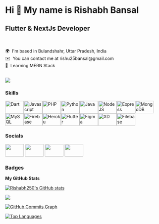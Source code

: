 <h1>Hi 👋 My name is Rishabh Bansal</h1>
<h2>Flutter & NextJs Developer</h2><br><br>
🌍  I'm based in Bulandshahr, Uttar Pradesh, India<br>
✉️  You can contact me at rishu25bansal@gmail.com<br> 
🧠  Learning MERN Stack<br><br>

<a href="https://www.github.com/Rishabh250" target="_blank" rel="noreferrer"><img
src="https://img.shields.io/github/followers/Rishabh250?logo=github&style=for-the-badge&color=0891b2&labelColor=1c1917" /></a>

### Skills
<p align="left"><a href="https://dart.dev/" target="_blank" rel="noreferrer"><img src="https://raw.githubusercontent.com/danielcranney/readme-generator/main/public/icons/skills/dart-colored.svg" width="60" height="40" alt="Dart" /><t></a><a href="https://developer.mozilla.org/en-US/docs/Web/JavaScript" target="_blank" rel="noreferrer"><img src="https://raw.githubusercontent.com/danielcranney/readme-generator/main/public/icons/skills/javascript-colored.svg" width="60" height="40" alt="Javascript" /></a><a href="https://www.php.net/" target="_blank" rel="noreferrer"><img src="https://raw.githubusercontent.com/danielcranney/readme-generator/main/public/icons/skills/php-colored.svg" width="60" height="40" alt="PHP" /></a><a href="https://www.python.org/" target="_blank" rel="noreferrer"><img src="https://raw.githubusercontent.com/danielcranney/readme-generator/main/public/icons/skills/python-colored.svg" width="60" height="40" alt="Python" /></a><a href="https://www.oracle.com/java/" target="_blank" rel="noreferrer"><img src="https://raw.githubusercontent.com/danielcranney/readme-generator/main/public/icons/skills/java-colored.svg" width="60" height="40" alt="Java" /></a><a href="https://nodejs.org/en/" target="_blank" rel="noreferrer"><img src="https://raw.githubusercontent.com/danielcranney/readme-generator/main/public/icons/skills/nodejs-colored.svg" width="60" height="40" alt="NodeJS" /></a><a href="https://expressjs.com/" target="_blank" rel="noreferrer"><img src="https://raw.githubusercontent.com/danielcranney/readme-generator/main/public/icons/skills/express-colored-dark.svg" width="60" height="40" alt="Express" /></a><a href="https://www.mongodb.com/" target="_blank" rel="noreferrer"><img src="https://raw.githubusercontent.com/danielcranney/readme-generator/main/public/icons/skills/mongodb-colored.svg" width="60" height="40" alt="MongoDB" /></a><a href="https://www.mysql.com/" target="_blank" rel="noreferrer"><img src="https://raw.githubusercontent.com/danielcranney/readme-generator/main/public/icons/skills/mysql-colored.svg" width="60" height="40" alt="MySQL" /></a><a href="https://firebase.google.com/" target="_blank" rel="noreferrer"><img src="https://raw.githubusercontent.com/danielcranney/readme-generator/main/public/icons/skills/firebase-colored.svg" width="60" height="40" alt="Firebase" /></a><a href="https://www.heroku.com/" target="_blank" rel="noreferrer"><img src="https://raw.githubusercontent.com/danielcranney/readme-generator/main/public/icons/skills/heroku-colored.svg" width="60" height="40" alt="Heroku" /></a><a href="https://flutter.dev/" target="_blank" rel="noreferrer"><img src="https://raw.githubusercontent.com/danielcranney/readme-generator/main/public/icons/skills/flutter-colored.svg" width="60" height="40" alt="Flutter" /></a><a href="https://www.figma.com/" target="_blank" rel="noreferrer"><img src="https://raw.githubusercontent.com/danielcranney/readme-generator/main/public/icons/skills/figma-colored.svg" width="60" height="40" alt="Figma" /></a><a href="https://www.adobe.com/uk/products/xd.html" target="_blank" rel="noreferrer"><img src="https://raw.githubusercontent.com/danielcranney/readme-generator/main/public/icons/skills/xd-colored-dark.svg" width="60" height="40" alt="XD" /></a><a href="https://filebase.com/" target="_blank" rel="noreferrer"><img src="https://raw.githubusercontent.com/danielcranney/readme-generator/main/public/icons/skills/filebase-colored.svg" width="60" height="40" alt="Filebase" /></a></p>

### Socials

<p align="left"> <a href="https://www.github.com/Rishabh250" target="_blank" rel="noreferrer"><img src="https://raw.githubusercontent.com/danielcranney/readme-generator/main/public/icons/socials/github-dark.svg" width="60" height="40" /></a> <a href="http://www.instagram.com/rishabh_bansal.rb/" target="_blank" rel="noreferrer"><img src="https://raw.githubusercontent.com/danielcranney/readme-generator/main/public/icons/socials/instagram.svg" width="60" height="40" /></a> <a href="https://www.linkedin.com/in/rishabh-bansal-5a08b496/" target="_blank" rel="noreferrer"><img src="https://raw.githubusercontent.com/danielcranney/readme-generator/main/public/icons/socials/linkedin.svg" width="60" height="40" /></a> <a href="http://www.medium.com/@rishu25bansal" target="_blank" rel="noreferrer"><img src="https://raw.githubusercontent.com/danielcranney/readme-generator/main/public/icons/socials/medium-dark.svg" width="60" height="40" /></a></p>

### Badges

<b>My GitHub Stats</b>

<a href="http://www.github.com/Rishabh250"><img src="https://github-readme-stats.vercel.app/api?username=Rishabh250&show_icons=true&hide=&count_private=true&title_color=0891b2&text_color=ffffff&icon_color=0891b2&bg_color=1c1917&hide_border=true&show_icons=true" alt="Rishabh250's GitHub stats" /></a>

<a href="http://www.github.com/Rishabh250"><img src="https://github-readme-streak-stats.herokuapp.com/?user=Rishabh250&stroke=ffffff&background=1c1917&ring=0891b2&fire=0891b2&currStreakNum=ffffff&currStreakLabel=0891b2&sideNums=ffffff&sideLabels=ffffff&dates=ffffff&hide_border=true" /></a>

<a href="http://www.github.com/Rishabh250"><img src="https://activity-graph.herokuapp.com/graph?username=Rishabh250&bg_color=1c1917&color=ffffff&line=0891b2&point=ffffff&area_color=1c1917&area=true&hide_border=true&custom_title=GitHub%20Commits%20Graph" alt="GitHub Commits Graph" /></a>

<a href="https://github.com/Rishabh250" align="left"><img src="https://github-readme-stats.vercel.app/api/top-langs/?username=Rishabh250&langs_count=10&title_color=0891b2&text_color=ffffff&icon_color=0891b2&bg_color=1c1917&hide_border=true&locale=en&custom_title=Top%20%Languages" alt="Top Languages" /></a>
